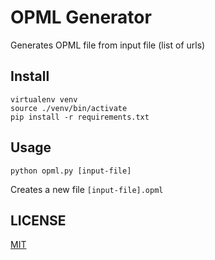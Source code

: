 # OPML Generator

Generates OPML file from input file (list of urls)

## Install

```
virtualenv venv
source ./venv/bin/activate
pip install -r requirements.txt
```

## Usage

```
python opml.py [input-file]
```

Creates a new file `[input-file].opml`

## LICENSE

[MIT](LICENSE)
